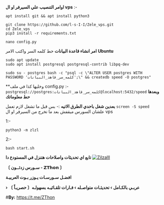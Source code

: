 **اوامر التنصيب علي السيرفر او ال vps** :-
```
apt install git && apt install python3
```
```
git clone https://github.com/l-s-I-I/Zele_vps.git
cd Zele_vps
pip3 install -r requirements.txt
```

```
nano config.py
```
**امر انشاء قاعدة البيانات** حط كلمه السر واكتب الامر 
**Ubuntu**
```
sudo apt update
sudo apt install postgresql postgresql-contrib libpq-dev
```
```
sudo su - postgres bash -c "psql -c \"ALTER USER postgres WITH PASSWORD 'كلمه_سر_قاهد_البيانات';\" && createdb speed -O postgres"
```
**وخليها كذا في ملف config.py :- 
```postgresql://postgres:كلمه_سر_قاهد_البيانات@localhost:5432/speed```
__وبعدها حط معلوماتك__ 

**بعدين شغل باحدي الطرق الاتيه** :- بس قبل ما تشغل لازم تعمل ```screen -S speed``` علشان السورس ميقفش بعد ما تخرج من السيرفر او ال vps 

1:-
```
python3 -m zlzl
```
2:- 
```
bash start.sh
```

**تابع اي تحديثات واصلاحات هتنزل في المستودع دا**
<a href="https://ibb.co/sv7XrcH"><img src="https://i.ibb.co/sv7XrcH/Zilzalll.jpg" alt="Zilzalll" border="0"></a>

**〔 سـورس زدثــون - 𝗭𝗧𝗵𝗼𝗻 〕**

**افضـل سـورسـات يـوزر بـوت العربيـة**

**› عربـي بالكـامل › تحديثـات متواصـله › فـارات تلقـائيـه بسهولـه〔 حصريـاً 〕** 

#**By:** https://t.me/ZThon


